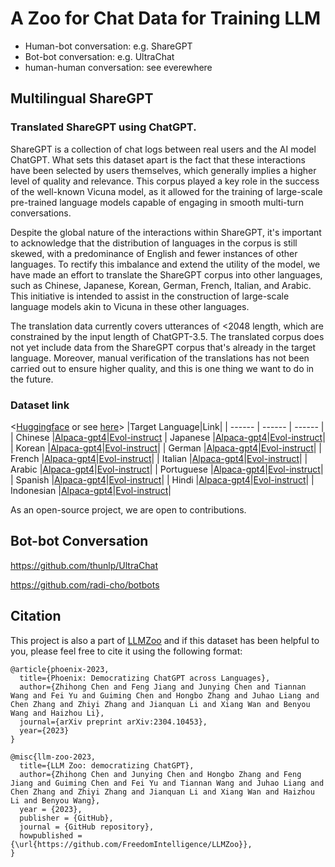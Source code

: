 # A Zoo for Chat Data for Training LLM

- Human-bot conversation: e.g. ShareGPT
- Bot-bot conversation: e.g. UltraChat
- human-human conversation: see everewhere

## Multilingual ShareGPT
###  Translated ShareGPT  using ChatGPT.

ShareGPT is a collection of chat logs between real users and the AI model ChatGPT. What sets this dataset apart is the fact that these interactions have been selected by users themselves, which generally implies a higher level of quality and relevance. This corpus played a key role in the success of the well-known Vicuna model, as it allowed for the training of large-scale pre-trained language models capable of engaging in smooth multi-turn conversations.

Despite the global nature of the interactions within ShareGPT, it's important to acknowledge that the distribution of languages in the corpus is still skewed, with a predominance of English and fewer instances of other languages. To rectify this imbalance and extend the utility of the model, we have made an effort to translate the ShareGPT corpus into other languages, such as Chinese, Japanese, Korean, German, French, Italian, and Arabic. This initiative is intended to assist in the construction of large-scale language models akin to Vicuna in these other languages.

The translation data currently covers utterances of <2048 length, which are constrained by the input length of ChatGPT-3.5. The translated corpus does not yet include data from the ShareGPT corpus that's already in the target language. Moreover, manual verification of the translations has not been carried out to ensure higher quality, and this is one thing we want to do in the future.

### Dataset link
<[Huggingface](https://huggingface.co/datasets/FreedomIntelligence/ShareGPT-CN) or see [here](https://paratranz.cn/projects/6725/artifact)>
|Target Language|Link|
| ------ | ------ | ------ |
| Chinese |[Alpaca-gpt4](https://huggingface.co/datasets/FreedomIntelligence/alpaca-gpt4-chinese)|[Evol-instruct](https://huggingface.co/datasets/FreedomIntelligence/evol-instruct-chinese)
| Japanese |[Alpaca-gpt4](https://huggingface.co/datasets/FreedomIntelligence/alpaca-gpt4-japanese)|[Evol-instruct](https://huggingface.co/datasets/FreedomIntelligence/evol-instruct-japanese)|
| Korean |[Alpaca-gpt4](https://huggingface.co/datasets/FreedomIntelligence/alpaca-gpt4-korean)|[Evol-instruct](https://huggingface.co/datasets/FreedomIntelligence/evol-instruct-korean)|
| German |[Alpaca-gpt4](https://huggingface.co/datasets/FreedomIntelligence/alpaca-gpt4-deutsch)|[Evol-instruct](https://huggingface.co/datasets/FreedomIntelligence/evol-instruct-deutsch)|
| French |[Alpaca-gpt4](https://huggingface.co/datasets/FreedomIntelligence/alpaca-gpt4-french)|[Evol-instruct](https://huggingface.co/datasets/FreedomIntelligence/evol-instruct-french)|
| Italian |[Alpaca-gpt4](https://huggingface.co/datasets/FreedomIntelligence/alpaca-gpt4-italian)|[Evol-instruct](https://huggingface.co/datasets/FreedomIntelligence/evol-instruct-italian)|
| Arabic |[Alpaca-gpt4](https://huggingface.co/datasets/FreedomIntelligence/alpaca-gpt4-arabic)|[Evol-instruct](https://huggingface.co/datasets/FreedomIntelligence/evol-instruct-arabic)|
| Portuguese |[Alpaca-gpt4](https://huggingface.co/datasets/FreedomIntelligence/alpaca-gpt4-portuguese)|[Evol-instruct](https://huggingface.co/datasets/FreedomIntelligence/evol-instruct-portuguese)|
| Spanish |[Alpaca-gpt4](https://huggingface.co/datasets/FreedomIntelligence/alpaca-gpt4-spanish)|[Evol-instruct](https://huggingface.co/datasets/FreedomIntelligence/evol-instruct-spanish)|
| Hindi |[Alpaca-gpt4](https://huggingface.co/datasets/FreedomIntelligence/alpaca-gpt4-hindi)|[Evol-instruct](https://huggingface.co/datasets/FreedomIntelligence/evol-instruct-hindi)|
| Indonesian |[Alpaca-gpt4](https://huggingface.co/datasets/FreedomIntelligence/alpaca-gpt4-indonesian)|[Evol-instruct](https://huggingface.co/datasets/FreedomIntelligence/evol-instruct-indonesian)|

As an open-source project, we are open to contributions.

## Bot-bot Conversation
https://github.com/thunlp/UltraChat

https://github.com/radi-cho/botbots


## Citation
This project is also a part of [LLMZoo](https://github.com/FreedomIntelligence/LLMZoo) and if this dataset has been helpful to you, please feel free to cite it using the following format:

```angular2
@article{phoenix-2023,
  title={Phoenix: Democratizing ChatGPT across Languages},
  author={Zhihong Chen and Feng Jiang and Junying Chen and Tiannan Wang and Fei Yu and Guiming Chen and Hongbo Zhang and Juhao Liang and Chen Zhang and Zhiyi Zhang and Jianquan Li and Xiang Wan and Benyou Wang and Haizhou Li},
  journal={arXiv preprint arXiv:2304.10453},
  year={2023}
}
```

```angular2
@misc{llm-zoo-2023,
  title={LLM Zoo: democratizing ChatGPT},
  author={Zhihong Chen and Junying Chen and Hongbo Zhang and Feng Jiang and Guiming Chen and Fei Yu and Tiannan Wang and Juhao Liang and Chen Zhang and Zhiyi Zhang and Jianquan Li and Xiang Wan and Haizhou Li and Benyou Wang},
  year = {2023},
  publisher = {GitHub},
  journal = {GitHub repository},
  howpublished = {\url{https://github.com/FreedomIntelligence/LLMZoo}},
}
```

